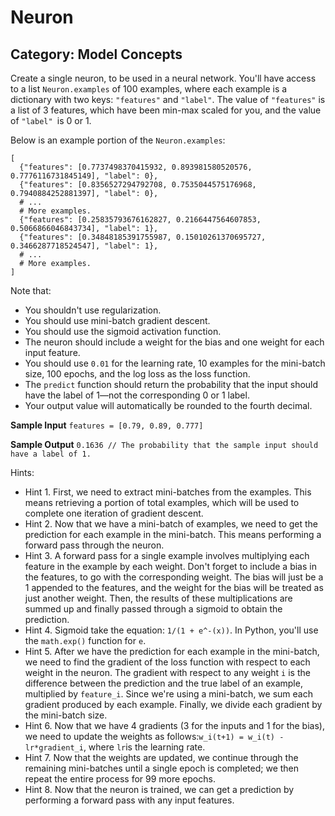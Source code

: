 # Neuron
## Category: Model Concepts

Create a single neuron, to be used in a neural network.
You'll have access to a list ```Neuron.examples``` of 100 examples, where each example is a dictionary with two keys:
``` "features" ``` and ```"label"```. The value of ```"features"``` is a list of 3 features, which have been min-max 
scaled for you, and the value of ```"label" ```is 0 or 1.

Below is an example portion of the ```Neuron.examples```:

```
[
  {"features": [0.7737498370415932, 0.893981580520576, 0.7776116731845149], "label": 0},
  {"features": [0.8356527294792708, 0.7535044575176968, 0.7940884252881397], "label": 0},
  # ...
  # More examples.
  {"features": [0.25835793676162827, 0.2166447564607853, 0.5066866046843734], "label": 1},
  {"features": [0.34848185391755987, 0.15010261370695727, 0.3466287718524547], "label": 1},
  # ...
  # More examples.
]
```
Note that:
- You shouldn't use regularization.
- You should use mini-batch gradient descent.
- You should use the sigmoid activation function.
- The neuron should include a weight for the bias and one weight for each input feature.
- You should use ```0.01``` for the learning rate, 10 examples for the mini-batch size, 100 epochs, and the log loss as the loss function.
- The ```predict``` function should return the probability that the input should have the label of 1—not the corresponding 0 or 1 label.
- Your output value will automatically be rounded to the fourth decimal.

**Sample Input**
``` features = [0.79, 0.89, 0.777] ```

**Sample Output**
``` 0.1636 // The probability that the sample input should have a label of 1. ```

Hints:
* Hint 1. First, we need to extract mini-batches from the examples. This means retrieving a portion of total examples, which will be used to complete one iteration of gradient descent.
* Hint 2. Now that we have a mini-batch of examples, we need to get the prediction for each example in the mini-batch. This means performing a forward pass through the neuron.
* Hint 3. A forward pass for a single example involves multiplying each feature in the  example by each weight. Don't forget to include a bias in the features, to go with the corresponding weight. The bias will just be a 1 appended to the features, and the weight for the bias will be treated as just another weight. Then, the results of these multiplications are summed up and finally passed through a sigmoid to obtain the prediction.
* Hint 4. Sigmoid take the equation: ```1/(1 + e^-(x))```. In Python, you'll use the ```math.exp()``` function for ```e```.
* Hint 5. After we have the prediction for each example in the mini-batch, we need to find the gradient of the loss function with respect to each weight in the neuron. The gradient with respect to any weight ```i``` is the difference between the prediction and the true label of an example, multiplied by ```feature_i```. Since we're using a mini-batch, we sum each gradient produced by each example. Finally, we divide each gradient by the mini-batch size.
* Hint 6. Now that we have 4 gradients (3 for the inputs and 1 for the bias), we need to  update the weights as follows:```w_i(t+1) = w_i(t) - lr*gradient_i```, where ```lr```is the learning rate.
* Hint 7. Now that the weights are updated, we continue through the remaining mini-batches until a single epoch is completed; we then repeat the entire process for 99 more epochs.
* Hint 8. Now that the neuron is trained, we can get a prediction by performing a forward pass with any input features.




